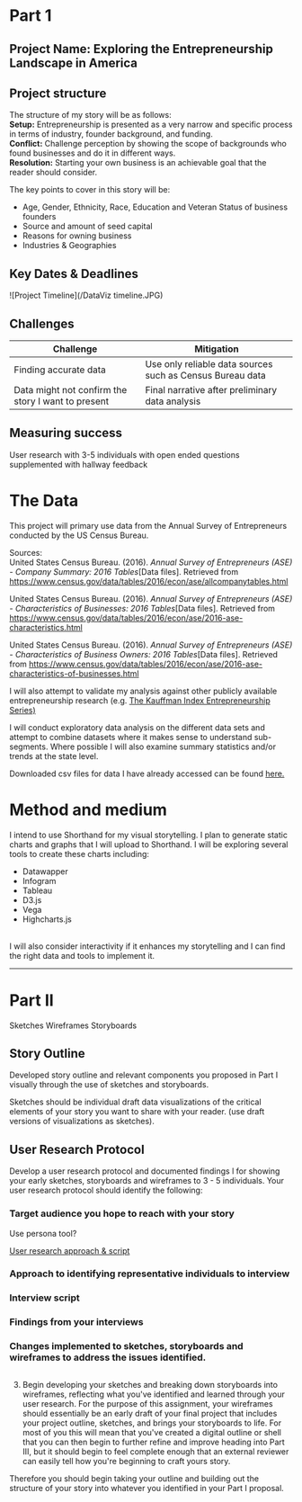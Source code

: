 # Part 1

## Project Name: **Exploring the Entrepreneurship Landscape in America**

## Project structure

The structure of my story will be as follows:<br/>
**Setup:** Entrepreneurship is presented as a very narrow and specific process in terms of industry, founder background, and funding.<br/> 
**Conflict:** Challenge perception by showing the scope of backgrounds who found businesses and do it in different ways.<br/>
**Resolution:** Starting your own business is an achievable goal that the reader should consider.<br/>

The key points to cover in this story will be:
* Age, Gender, Ethnicity, Race, Education and Veteran Status of business founders 
* Source and amount of seed capital
* Reasons for owning business
* Industries & Geographies

## Key Dates & Deadlines

![Project Timeline](/DataViz timeline.JPG)

## Challenges

Challenge | Mitigation
--- | ---
Finding accurate data | Use only reliable data sources such as Census Bureau data
Data might not confirm the story I want to present | Final narrative after preliminary data analysis

## Measuring success
User research with 3-5 individuals with open ended questions supplemented with hallway feedback


# The Data

This project will primary use data from the Annual Survey of Entrepreneurs conducted by the 
US Census Bureau. 

Sources:<br/>
United States Census Bureau. (2016). _Annual Survey of Entrepreneurs (ASE) - Company Summary: 2016 Tables_[Data files]. Retrieved from https://www.census.gov/data/tables/2016/econ/ase/allcompanytables.html

United States Census Bureau. (2016). _Annual Survey of Entrepreneurs (ASE) - Characteristics of Businesses: 2016 Tables_[Data files]. Retrieved from https://www.census.gov/data/tables/2016/econ/ase/2016-ase-characteristics.html

United States Census Bureau. (2016). _Annual Survey of Entrepreneurs (ASE) - Characteristics of Business Owners: 2016 Tables_[Data files]. Retrieved from https://www.census.gov/data/tables/2016/econ/ase/2016-ase-characteristics-of-businesses.html

I will also attempt to validate my analysis against other publicly available entrepreneurship research (e.g. [The Kauffman Index Entrepreneurship Series)](https://www.kauffman.org/kauffman-index)

I will conduct exploratory data analysis on the different data sets and attempt to combine datasets where it makes sense to understand sub-segments. Where possible I will also examine summary statistics and/or trends at the state level.

Downloaded csv files for data I have already accessed can be found [here.](https://drive.google.com/open?id=1W_cTRHZG1Z2jgojnfvCO1VtDU7o-gh2r)


# Method and medium

I intend to use Shorthand for my visual storytelling. I plan to generate static charts and graphs that I will upload to Shorthand. I will be exploring several tools to create these charts including:
* Datawapper
* Infogram
* Tableau
* D3.js
* Vega
* Highcharts.js

<br/>
I will also consider interactivity if it enhances my storytelling and I can find the right data and tools to implement it.

***

# Part II

Sketches
Wireframes 
Storyboards

## Story Outline

Developed story outline and relevant components you proposed in Part I visually through the use of sketches and storyboards. 

Sketches should be individual draft data visualizations of the critical elements of your story you want to share with your reader. 
(use draft versions of visualizations as sketches).

## User Research Protocol
Develop a user research protocol and documented findings l for showing your early sketches, storyboards and wireframes to 3 - 5 individuals.  Your user research protocol should identify the following: 

### Target audience you hope to reach with your story

Use persona tool?


[User research approach & script](/user_research_plan.md)

### Approach to identifying representative individuals to interview

### Interview script

### Findings from your interviews
### Changes implemented to sketches, storyboards and wireframes to address the issues identified.

##

3. Begin developing your sketches and breaking down storyboards into wireframes, reflecting what you've identified and learned through your user research.   For the purpose of this assignment, your wireframes should essentially be an early draft of your final project that includes your project outline, sketches, and brings your storyboards to life.  For most of you this will mean that you've created a digital outline or shell that you can then begin to further refine and improve heading into Part III, but it should begin to feel complete enough that an external reviewer can easily tell how you're beginning to craft yours story. 

Therefore you should begin taking your outline and building out the structure of your story into whatever you identified in your Part I proposal.   


